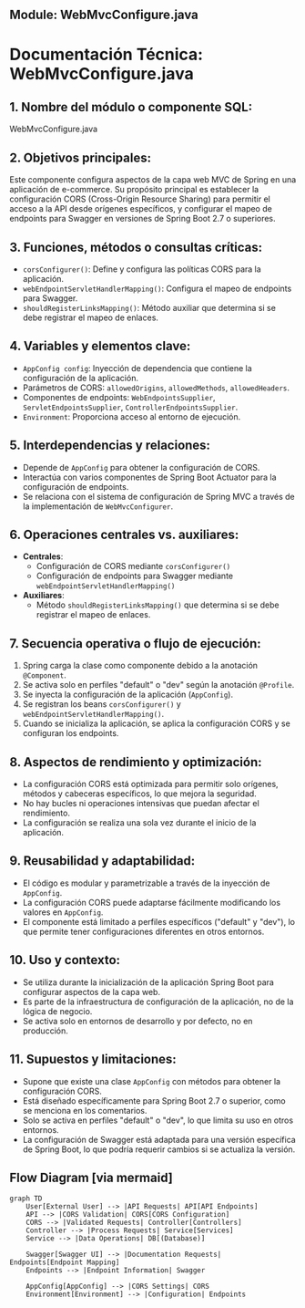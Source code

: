 ## Module: WebMvcConfigure.java

# Documentación Técnica: WebMvcConfigure.java

## 1. **Nombre del módulo o componente SQL:**
WebMvcConfigure.java

## 2. **Objetivos principales:**
Este componente configura aspectos de la capa web MVC de Spring en una aplicación de e-commerce. Su propósito principal es establecer la configuración CORS (Cross-Origin Resource Sharing) para permitir el acceso a la API desde orígenes específicos, y configurar el mapeo de endpoints para Swagger en versiones de Spring Boot 2.7 o superiores.

## 3. **Funciones, métodos o consultas críticas:**
- `corsConfigurer()`: Define y configura las políticas CORS para la aplicación.
- `webEndpointServletHandlerMapping()`: Configura el mapeo de endpoints para Swagger.
- `shouldRegisterLinksMapping()`: Método auxiliar que determina si se debe registrar el mapeo de enlaces.

## 4. **Variables y elementos clave:**
- `AppConfig config`: Inyección de dependencia que contiene la configuración de la aplicación.
- Parámetros de CORS: `allowedOrigins`, `allowedMethods`, `allowedHeaders`.
- Componentes de endpoints: `WebEndpointsSupplier`, `ServletEndpointsSupplier`, `ControllerEndpointsSupplier`.
- `Environment`: Proporciona acceso al entorno de ejecución.

## 5. **Interdependencias y relaciones:**
- Depende de `AppConfig` para obtener la configuración de CORS.
- Interactúa con varios componentes de Spring Boot Actuator para la configuración de endpoints.
- Se relaciona con el sistema de configuración de Spring MVC a través de la implementación de `WebMvcConfigurer`.

## 6. **Operaciones centrales vs. auxiliares:**
- **Centrales**: 
  - Configuración de CORS mediante `corsConfigurer()`
  - Configuración de endpoints para Swagger mediante `webEndpointServletHandlerMapping()`
- **Auxiliares**:
  - Método `shouldRegisterLinksMapping()` que determina si se debe registrar el mapeo de enlaces.

## 7. **Secuencia operativa o flujo de ejecución:**
1. Spring carga la clase como componente debido a la anotación `@Component`.
2. Se activa solo en perfiles "default" o "dev" según la anotación `@Profile`.
3. Se inyecta la configuración de la aplicación (`AppConfig`).
4. Se registran los beans `corsConfigurer()` y `webEndpointServletHandlerMapping()`.
5. Cuando se inicializa la aplicación, se aplica la configuración CORS y se configuran los endpoints.

## 8. **Aspectos de rendimiento y optimización:**
- La configuración CORS está optimizada para permitir solo orígenes, métodos y cabeceras específicos, lo que mejora la seguridad.
- No hay bucles ni operaciones intensivas que puedan afectar el rendimiento.
- La configuración se realiza una sola vez durante el inicio de la aplicación.

## 9. **Reusabilidad y adaptabilidad:**
- El código es modular y parametrizable a través de la inyección de `AppConfig`.
- La configuración CORS puede adaptarse fácilmente modificando los valores en `AppConfig`.
- El componente está limitado a perfiles específicos ("default" y "dev"), lo que permite tener configuraciones diferentes en otros entornos.

## 10. **Uso y contexto:**
- Se utiliza durante la inicialización de la aplicación Spring Boot para configurar aspectos de la capa web.
- Es parte de la infraestructura de configuración de la aplicación, no de la lógica de negocio.
- Se activa solo en entornos de desarrollo y por defecto, no en producción.

## 11. **Supuestos y limitaciones:**
- Supone que existe una clase `AppConfig` con métodos para obtener la configuración CORS.
- Está diseñado específicamente para Spring Boot 2.7 o superior, como se menciona en los comentarios.
- Solo se activa en perfiles "default" o "dev", lo que limita su uso en otros entornos.
- La configuración de Swagger está adaptada para una versión específica de Spring Boot, lo que podría requerir cambios si se actualiza la versión.
## Flow Diagram [via mermaid]
```mermaid
graph TD
    User[External User] --> |API Requests| API[API Endpoints]
    API --> |CORS Validation| CORS[CORS Configuration]
    CORS --> |Validated Requests| Controller[Controllers]
    Controller --> |Process Requests| Service[Services]
    Service --> |Data Operations| DB[(Database)]
    
    Swagger[Swagger UI] --> |Documentation Requests| Endpoints[Endpoint Mapping]
    Endpoints --> |Endpoint Information| Swagger
    
    AppConfig[AppConfig] --> |CORS Settings| CORS
    Environment[Environment] --> |Configuration| Endpoints
```
